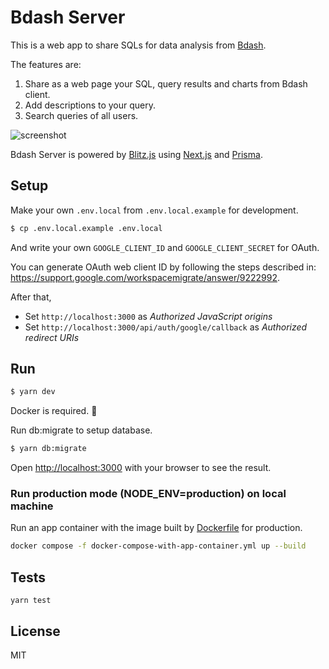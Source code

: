 # Bdash Server

This is a web app to share SQLs for data analysis from [Bdash](https://github.com/bdash-app/bdash).

The features are:
1. Share as a web page your SQL, query results and charts from Bdash client.
1. Add descriptions to your query.
1. Search queries of all users.

![screenshot](https://user-images.githubusercontent.com/1413408/115130638-34d03e80-a02c-11eb-905c-c96154a74d67.png)

Bdash Server is powered by [Blitz.js](https://github.com/blitz-js/blitz) using [Next.js](https://nextjs.org/) and [Prisma](https://www.prisma.io/).

## Setup

Make your own `.env.local` from `.env.local.example` for development.

```sh
$ cp .env.local.example .env.local
```

And write your own `GOOGLE_CLIENT_ID` and `GOOGLE_CLIENT_SECRET` for OAuth.

You can generate OAuth web client ID by following the steps described in: https://support.google.com/workspacemigrate/answer/9222992.

After that,
- Set `http://localhost:3000` as _Authorized JavaScript origins_
- Set `http://localhost:3000/api/auth/google/callback` as _Authorized redirect URIs_

## Run

```sh
$ yarn dev
```

Docker is required. 🐳

Run db:migrate to setup database.

```sh
$ yarn db:migrate
```

Open [http://localhost:3000](http://localhost:3000) with your browser to see the result.

### Run production mode (NODE_ENV=production) on local machine

Run an app container with the image built by [Dockerfile](https://github.com/morishin/bdash-server/blob/main/Dockerfile) for production.

```sh
docker compose -f docker-compose-with-app-container.yml up --build
```

## Tests

```
yarn test
```

## License

MIT
